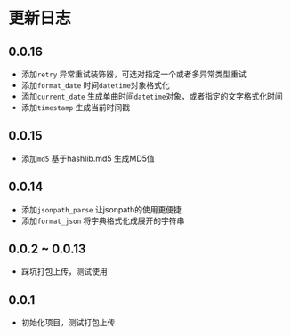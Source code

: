 # 更新日志

## 0.0.16

* 添加`retry` 异常重试装饰器，可选对指定一个或者多异常类型重试
* 添加`format_date` 时间`datetime`对象格式化
* 添加`current_date` 生成单曲时间`datetime`对象，或者指定的文字格式化时间
* 添加`timestamp` 生成当前时间戳

## 0.0.15

* 添加`md5` 基于hashlib.md5 生成MD5值

## 0.0.14

* 添加`jsonpath_parse` 让jsonpath的使用更便捷
* 添加`format_json` 将字典格式化成展开的字符串

## 0.0.2 ~ 0.0.13

* 踩坑打包上传，测试使用

## 0.0.1

* 初始化项目，测试打包上传